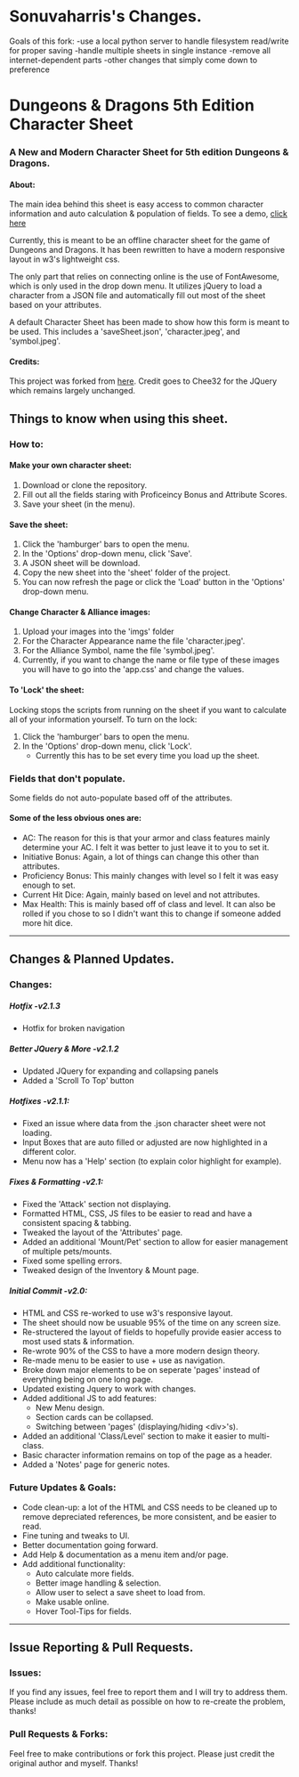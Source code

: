 # Sonuvaharris's Changes.
Goals of this fork: 
-use a local python server to handle filesystem read/write for proper saving
-handle multiple sheets in single instance
-remove all internet-dependent parts
-other changes that simply come down to preference

# Dungeons & Dragons 5th Edition Character Sheet
### A New and Modern Character Sheet for 5th edition Dungeons & Dragons.
#### About:
The main idea behind this sheet is easy access to common character information and auto calculation & population of fields. To see a demo, [click here](https://lckynmbrsvn.github.io/DnD-5e-Character-Sheet/) 

Currently, this is meant to be an offline character sheet for the game of Dungeons and Dragons. It has been rewritten to have a modern responsive layout in w3's lightweight css.

The only part that relies on connecting online is the use of FontAwesome, which is only used in the drop down menu. It utilizes jQuery to load a character from a JSON file and automatically fill out most of the sheet based on your attributes. 

A default Character Sheet has been made to show how this form is meant to be used.  This includes a 'saveSheet.json', 'character.jpeg', and 'symbol.jpeg'. 

#### Credits:
This project was forked from [here](https://github.com/Chee32/5e-Character-Sheet). Credit goes to Chee32 for the JQuery which remains largely unchanged.

## Things to know when using this sheet.
### How to:
#### Make your own character sheet: 
1. Download or clone the repository.
2. Fill out all the fields staring with Proficeincy Bonus and Attribute Scores.
3. Save your sheet (in the menu).

#### Save the sheet:
1. Click the 'hamburger' bars to open the menu.
2. In the 'Options' drop-down menu, click 'Save'.
3. A JSON sheet will be download.
4. Copy the new sheet into the 'sheet' folder of the project.
5. You can now refresh the page or click the 'Load' button in the 'Options' drop-down menu.

#### Change Character & Alliance images:
1. Upload your images into the 'imgs' folder
2. For the Character Appearance name the file 'character.jpeg'.
3. For the Alliance Symbol, name the file 'symbol.jpeg'.
4. Currently, if you want to change the name or file type of these images you will have to go into the 'app.css' and change the values.

#### To 'Lock' the sheet:
Locking stops the scripts from running on the sheet if you want to calculate all of your information yourself.
To turn on the lock:
1. Click the 'hamburger' bars to open the menu.
2. In the 'Options' drop-down menu, click 'Lock'.
    - Currently this has to be set every time you load up the sheet.

### Fields that don't populate.
Some fields do not auto-populate based off of the attributes. 
#### Some of the less obvious ones are:
- AC: The reason for this is that your armor and class features mainly determine your AC. I felt it was better to just leave it to you to set it.
- Initiative Bonus: Again, a lot of things can change this other than attributes.
- Proficiency Bonus: This mainly changes with level so I felt it was easy enough to set.
- Current Hit Dice: Again, mainly based on level and not attributes.
- Max Health: This is mainly based off of class and level. It can also be rolled if you chose to so I didn't want this to change if someone added more hit dice.

---

## Changes & Planned Updates.
### Changes:
##### Hotfix -v2.1.3
- Hotfix for broken navigation
##### Better JQuery & More -v2.1.2
- Updated JQuery for expanding and collapsing panels
- Added a 'Scroll To Top' button
##### Hotfixes -v2.1.1:
- Fixed an issue where data from the .json character sheet were not loading.
- Input Boxes that are auto filled or adjusted are now highlighted in a different color.
- Menu now has a 'Help' section (to explain color highlight for example).
##### Fixes & Formatting -v2.1:
- Fixed the 'Attack' section not displaying.
- Formatted HTML, CSS, JS files to be easier to read and have a consistent spacing & tabbing.
- Tweaked the layout of the 'Attributes' page.
- Added an additional 'Mount/Pet' section to allow for easier management of multiple pets/mounts.
- Fixed some spelling errors.
- Tweaked design of the Inventory & Mount page.
##### Initial Commit -v2.0:
- HTML and CSS re-worked to use w3's responsive layout.
- The sheet should now be usuable 95% of the time on any screen size.
- Re-structered the layout of fields to hopefully provide easier access to most used stats & information.
- Re-wrote 90% of the CSS to have a more modern design theory.
- Re-made menu to be easier to use + use as navigation.
- Broke down major elements to be on seperate 'pages' instead of everything being on one long page.
- Updated existing Jquery to work with changes.
- Added additional JS to add features:
    - New Menu design.
    - Section cards can be collapsed.
    - Switching between 'pages' (displaying/hiding \<div>'s).
- Added an additional 'Class/Level' section to make it easier to multi-class.
- Basic character information remains on top of the page as a header.
- Added a 'Notes' page for generic notes.

### Future Updates & Goals:
- Code clean-up: a lot of the HTML and CSS needs to be cleaned up to remove depreciated references, be more consistent, and be easier to read.
- Fine tuning and tweaks to UI.
- Better documentation going forward.
- Add Help & documentation as a menu item and/or page.
- Add additional functionality:
    - Auto calculate more fields.
    - Better image handling & selection.
    - Allow user to select a save sheet to load from.
    - Make usable online.
    - Hover Tool-Tips for fields.

---

## Issue Reporting & Pull Requests.
### Issues:
If you find any issues, feel free to report them and I will try to address them. Please include as much detail as possible on how to re-create the problem, thanks!

### Pull Requests & Forks:
Feel free to make contributions or fork this project. Please just credit the original author and myself. Thanks!